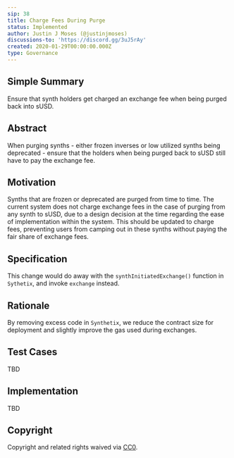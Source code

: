```yaml
---
sip: 38
title: Charge Fees During Purge
status: Implemented
author: Justin J Moses (@justinjmoses)
discussions-to: 'https://discord.gg/3uJ5rAy'
created: 2020-01-29T00:00:00.000Z
type: Governance
---
```


<!--You can leave these HTML comments in your merged SIP and delete the visible duplicate text guides, they will not appear and may be helpful to refer to if you edit it again. This is the suggested template for new SIPs. Note that an SIP number will be assigned by an editor. When opening a pull request to submit your SIP, please use an abbreviated title in the filename, `sip-draft_title_abbrev.md`. The title should be 44 characters or less.-->

## Simple Summary

<!--"If you can't explain it simply, you don't understand it well enough." Provide a simplified and layman-accessible explanation of the SIP.-->

Ensure that synth holders get charged an exchange fee when being purged back into sUSD.

## Abstract

<!--A short (~200 word) description of the technical issue being addressed.-->

When purging synths - either frozen inverses or low utilized synths being deprecated - ensure that the holders when being purged back to sUSD still have to pay the exchange fee.

## Motivation

<!--The motivation is critical for SIPs that want to change Synthetix. It should clearly explain why the existing protocol specification is inadequate to address the problem that the SIP solves. SIP submissions without sufficient motivation may be rejected outright.-->

Synths that are frozen or deprecated are purged from time to time. The current system does not charge exchange fees in the case of purging from any synth to sUSD, due to a design decision at the time regarding the ease of implementation within the system. This should be updated to charge fees, preventing users from camping out in these synths without paying the fair share of exchange fees.

## Specification

<!--The technical specification should describe the syntax and semantics of any new feature.-->

This change would do away with the `synthInitiatedExchange()` function in `Sythetix`, and invoke `exchange` instead.

## Rationale

<!--The rationale fleshes out the specification by describing what motivated the design and why particular design decisions were made. It should describe alternate designs that were considered and related work, e.g. how the feature is supported in other languages. The rationale may also provide evidence of consensus within the community, and should discuss important objections or concerns raised during discussion.-->

By removing excess code in `Synthetix`, we reduce the contract size for deployment and slightly improve the gas used during exchanges.

## Test Cases

<!--Test cases for an implementation are mandatory for SIPs but can be included with the implementation..-->

TBD

## Implementation

<!--The implementations must be completed before any SIP is given status "Implemented", but it need not be completed before the SIP is "Approved". While there is merit to the approach of reaching consensus on the specification and rationale before writing code, the principle of "rough consensus and running code" is still useful when it comes to resolving many discussions of API details.-->

TBD

## Copyright

Copyright and related rights waived via [CC0](https://creativecommons.org/publicdomain/zero/1.0/).
